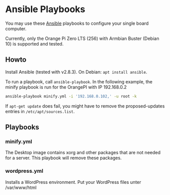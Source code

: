 # Ansible Playbooks

You may use these [Ansible](https://www.ansible.com/) playbooks to configure
your single board computer.

Currently, only the Orange Pi Zero LTS (256) with Armbian Buster (Debian 10) is
supported and tested.

## Howto

Install Ansible (tested with v2.8.3). On Debian: `apt install ansible`.

To run a playbook, call `ansible-playbook`. In the following example, the minify
playbook is run for the OrangePI with IP 192.168.0.2

```bash
ansible-playbook minify.yml -i '192.168.0.102,' -u root -k
```

If `apt-get update` does fail, you might have to remove the proposed-updates
entries in `/etc/apt/sources.list`.

## Playbooks

### minify.yml

The Desktop image contains xorg and other packages that are not needed for a
server. This playbook will remove these packages.

### wordpress.yml

Installs a WordPress environment. Put your WordPress files unter /var/www/html
